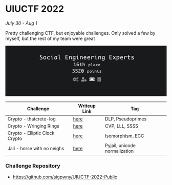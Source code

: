 # UIUCTF 2022

<em>July 30 - Aug 1</em>

Pretty challenging CTF, but enjoyable challenges. Only solved a few by myself, but the rest of my team were great

![score](./images/score.png)

| Challenge                      | Writeup Link                            | Tag                           |
| ------------------------------ | --------------------------------------- | ----------------------------- |
| Crypto - thatcrete-log         | [here](./thatcrete-log.md)              | DLP, Pseudoprimes             |
| Crypto - Wringing Rings        | [here](./Wringing%20Rings.md)           | CVP, LLL, SSSS                |
| Crypto - Elliptic Clock Crypto | [here](./Elliptic%20Clock%20Crypto.md)  | Isomorphism, ECC              |
| Jail - horse with no neighs    | [here](./Horse%20with%20no%20neighs.md) | Pyjail, unicode normalization |

### Challenge Repository

- https://github.com/sigpwny/UIUCTF-2022-Public
